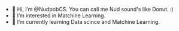 - 👋 Hi, I’m @NudpobCS. You can call me Nud sound's like Donut. :)
- 👀 I’m interested in Matchine Learning.
- 💎 I’m currently learning Data scince and Matchine Learning.

<!---
NudpobCS/NudpobCS is a ✨ special ✨ repository because its `README.md` (this file) appears on your GitHub profile.
You can click the Preview link to take a look at your changes.
--->
